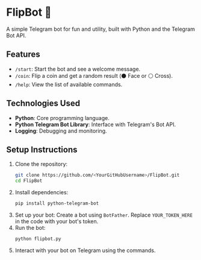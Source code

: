 # FlipBot 🎲
A simple Telegram bot for fun and utility, built with Python and the Telegram Bot API.

## Features
- `/start`: Start the bot and see a welcome message.
- `/coin`: Flip a coin and get a random result (⚫️ Face or ⚪️ Cross).
- `/help`: View the list of available commands.

## Technologies Used
- **Python**: Core programming language.
- **Python Telegram Bot Library**: Interface with Telegram's Bot API.
- **Logging**: Debugging and monitoring.

## Setup Instructions
1. Clone the repository:
   ```bash
   git clone https://github.com/<YourGitHubUsername>/FlipBot.git
   cd FlipBot
   ```
2. Install dependencies:
    ```bash
    pip install python-telegram-bot
    ```
3. Set up your bot:
   Create a bot using `BotFather`.
   Replace `YOUR_TOKEN_HERE` in the code with your bot's token.
4. Run the bot:
   ```bash
   python flipbot.py
   ```
5. Interact with your bot on Telegram using the commands.      
